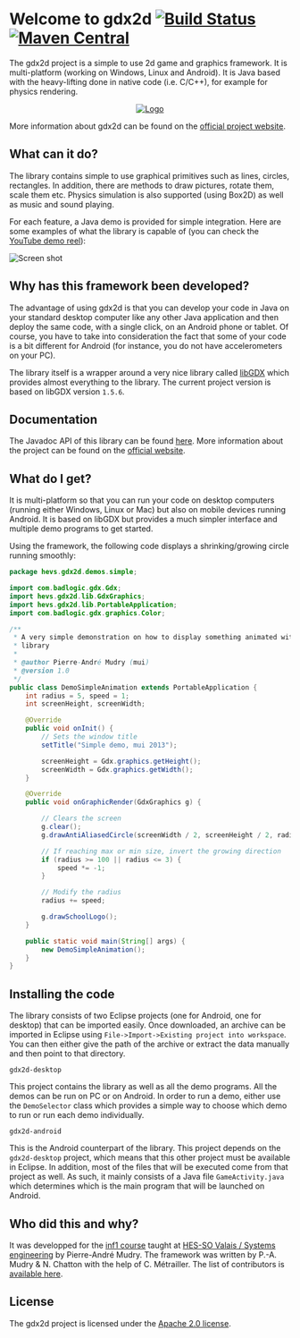 # Welcome to gdx2d [![Build Status](https://travis-ci.org/hevs-isi/gdx2d.svg?branch=master)](https://travis-ci.org/hevs-isi/gdx2d) [![Maven Central](https://maven-badges.herokuapp.com/maven-central/ch.hevs.gdx2d/gdx2d-core/badge.svg)](http://search.maven.org/#search%7Cga%7C1%7Cch.hevs.gdx2d)

The gdx2d project is a simple to use 2d game and graphics framework. It is multi-platform (working on Windows, Linux and Android). It is Java based with the heavy-lifting done in native code (i.e. C/C++), for example for physics rendering. 

<p align="center">
  <a href="https://www.youtube.com/watch?v=eoVrifa1Xd0" target="_blank"><img src="https://rawgit.com/hevs-isi/gdx2d-videofile/master/logo/logo_640.png?raw=true" alt="Logo"/></a>
</p>

More information about gdx2d can be found on the [official project website](https://hevs-isi.github.io/gdx2d/).

## What can it do?
The library contains simple to use graphical primitives such as lines, circles, rectangles. In addition, there are methods to draw pictures, rotate them, scale them etc. Physics simulation is also supported (using Box2D) as well as music and sound playing.

For each feature, a Java demo is provided for simple integration. Here are some examples of what the library is capable of (you can check the [YouTube demo reel](https://www.youtube.com/watch?v=eoVrifa1Xd0)):

![Screen shot](https://raw.github.com/wiki/pmudry/gdx2d/multi_screenshot.png)

## Why has this framework been developed?
The advantage of using gdx2d is that you can develop your code in Java on your standard desktop computer like any other Java application and then deploy the same code, with a single click, on an Android phone or tablet. Of course, you have to take into consideration the fact that some of your code is a bit different for Android (for instance, you do not have accelerometers on your PC). 

The library itself is a wrapper around a very nice library called [libGDX](https://libgdx.badlogicgames.com/) which provides almost everything to the library. The current project version is based on libGDX version `1.5.6`.

## Documentation
The Javadoc API of this library can be found [here](https://hevs-isi.github.io/gdx2d/javadoc/). More information about the project can be found on the [official website](https://hevs-isi.github.io/gdx2d/).

## What do I get?
It is multi-platform so that you can run your code on desktop computers (running either Windows, Linux or Mac) but also on mobile devices running Android. It is based on libGDX but provides a much simpler interface and multiple demo programs to get started.

Using the framework, the following code displays a shrinking/growing circle running smoothly:

```java
package hevs.gdx2d.demos.simple;

import com.badlogic.gdx.Gdx;
import hevs.gdx2d.lib.GdxGraphics;
import hevs.gdx2d.lib.PortableApplication;
import com.badlogic.gdx.graphics.Color;

/**
 * A very simple demonstration on how to display something animated with the
 * library
 *
 * @author Pierre-André Mudry (mui)
 * @version 1.0
 */
public class DemoSimpleAnimation extends PortableApplication {
    int radius = 5, speed = 1;
    int screenHeight, screenWidth;

    @Override
    public void onInit() {
        // Sets the window title
        setTitle("Simple demo, mui 2013");

        screenHeight = Gdx.graphics.getHeight();
        screenWidth = Gdx.graphics.getWidth();
    }

    @Override
    public void onGraphicRender(GdxGraphics g) {

        // Clears the screen
        g.clear();
        g.drawAntiAliasedCircle(screenWidth / 2, screenHeight / 2, radius, Color.BLUE);

        // If reaching max or min size, invert the growing direction
        if (radius >= 100 || radius <= 3) {
            speed *= -1;
        }

        // Modify the radius
        radius += speed;

        g.drawSchoolLogo();
    }

    public static void main(String[] args) {
        new DemoSimpleAnimation();
    }
}
```

## Installing the code
The library consists of two Eclipse projects (one for Android, one for desktop) that can be imported easily. Once downloaded, an archive can be imported in Eclipse using `File->Import->Existing project into workspace`. You can then either give the path of the archive or extract the data manually and then point to that directory.

`gdx2d-desktop`

This project contains the library as well as all the demo programs. All the demos can be run on PC or on Android. In order to run a demo, either use the `DemoSelector` class which provides a simple way to choose which demo to run or run each demo individually.

`gdx2d-android`

This is the Android counterpart of the library. This project depends on the `gdx2d-desktop` project, which means that this other project must be available in Eclipse. In addition, most of the files that will be executed come from that project as well. As such, it mainly consists of a Java file `GameActivity.java` which determines which is the main program that will be launched on Android.

## Who did this and why?
It was developped for the [inf1 course](http://inf1.begincoding.net) taught at [HES-SO Valais / Systems engineering](http://hevs.ch/isi) by Pierre-André Mudry. The framework was written by P.-A. Mudry & N. Chatton with the help of C. Métrailler. The list of contributors is [available here](https://github.com/hevs-isi/gdx2d/graphs/contributors).

## License
The gdx2d project is licensed under the [Apache 2.0 license](https://github.com/hevs-isi/gdx2d/blob/master/LICENSE).